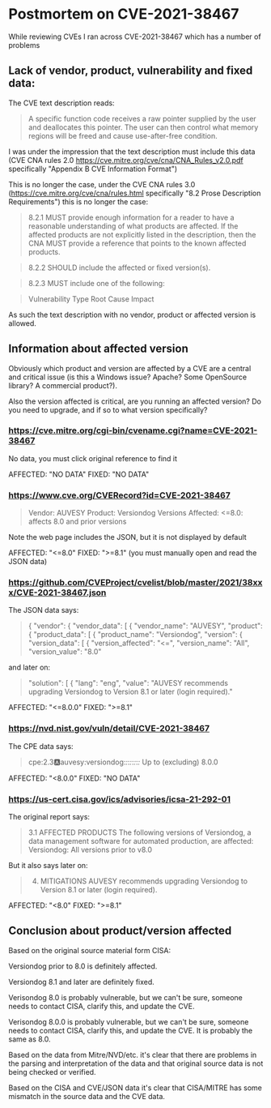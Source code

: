 # Postmortem on CVE-2021-38467

While reviewing CVEs I ran across CVE-2021-38467 which has a number of problems

## Lack of vendor, product, vulnerability and fixed data:

The CVE text description reads:

> A specific function code receives a raw pointer supplied by the user and deallocates this pointer. The user can then control what memory regions will be freed and cause use-after-free condition.

I was under the impression that the text description must include this data (CVE CNA rules 2.0 https://cve.mitre.org/cve/cna/CNA_Rules_v2.0.pdf specifically "Appendix B CVE Information Format") 

This is no longer the case, under the CVE CNA rules 3.0 (https://cve.mitre.org/cve/cna/rules.html specifically "8.2 Prose Description Requirements") this is no longer the case:

> 8.2.1 MUST provide enough information for a reader to have a reasonable understanding of what products are affected. If the affected products are not explicitly listed in the description, then the CNA MUST provide a reference that points to the known affected products.

> 8.2.2 SHOULD include the affected or fixed version(s).

> 8.2.3 MUST include one of the following:

> Vulnerability Type
> Root Cause
> Impact

As such the text description with no vendor, product or affected version is allowed.

## Information about affected version

Obviously which product and version are affected by a CVE are a central and critical issue (is this a Windows issue? Apache? Some OpenSource library? A commercial product?). 

Also the version affected is critical, are you running an affected version? Do you need to upgrade, and if so to what version specifically?

### https://cve.mitre.org/cgi-bin/cvename.cgi?name=CVE-2021-38467

No data, you must click original reference to find it

AFFECTED: "NO DATA"
FIXED: "NO DATA"

### https://www.cve.org/CVERecord?id=CVE-2021-38467

> Vendor: AUVESY
> Product: Versiondog
> Versions Affected:
> <=8.0: affects 8.0 and prior versions

Note the web page includes the JSON, but it is not displayed by default

AFFECTED: "<=8.0"
FIXED: ">=8.1" (you must manually open and read the JSON data)

### https://github.com/CVEProject/cvelist/blob/master/2021/38xxx/CVE-2021-38467.json

The JSON data says:

> {
>   "vendor": {
>     "vendor_data": [
>       {
>         "vendor_name": "AUVESY",
>         "product": {
>           "product_data": [
>             {
>               "product_name": "Versiondog",
>               "version": {
>                 "version_data": [
>                   {
>                     "version_affected": "<=",
>                     "version_name": "All",
>                     "version_value": "8.0"

and later on:

>    "solution": [
>        {
>            "lang": "eng",
>            "value": "AUVESY recommends upgrading Versiondog to Version 8.1 or later (login required)."
            
AFFECTED: "<=8.0.0"
FIXED: ">=8.1"

### https://nvd.nist.gov/vuln/detail/CVE-2021-38467

The CPE data says:

> cpe:2.3:a:auvesy:versiondog:*:*:*:*:*:*:*:*
> Up to (excluding)
> 8.0.0

AFFECTED: "<8.0.0"
FIXED: "NO DATA"

### https://us-cert.cisa.gov/ics/advisories/icsa-21-292-01

The original report says:

> 3.1 AFFECTED PRODUCTS
> The following versions of Versiondog, a data management software for automated production, are affected:
> Versiondog: All versions prior to v8.0

But it also says later on:

> 4. MITIGATIONS
> AUVESY recommends upgrading Versiondog to Version 8.1 or later (login required).

AFFECTED: "<8.0"
FIXED: ">=8.1" 

## Conclusion about product/version affected

Based on the original source material form CISA:

Versiondog prior to 8.0 is definitely affected.

Versiondog 8.1 and later are definitely fixed.

Verisondog 8.0 is probably vulnerable, but we can't be sure, someone needs to contact CISA, clarify this, and update the CVE.

Verisondog 8.0.0 is probably vulnerable, but we can't be sure, someone needs to contact CISA, clarify this, and update the CVE. It is probably the same as 8.0.

Based on the data from Mitre/NVD/etc. it's clear that there are problems in the parsing and interpretation of the data and that original source data is not being checked or verified.

Based on the CISA and CVE/JSON data it's clear that CISA/MITRE has some mismatch in the source data and the CVE data.
